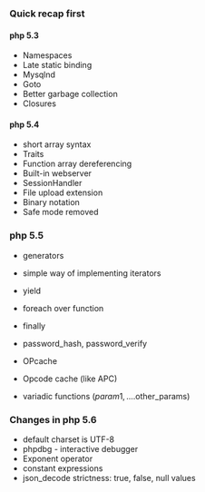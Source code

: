 ### Quick recap first
#### php 5.3
 - Namespaces
 - Late static binding
 - Mysqlnd
 - Goto
 - Better garbage collection
 - Closures

#### php 5.4
 - short array syntax
 - Traits
 - Function array dereferencing
 - Built-in webserver
 - SessionHandler
 - File upload extension
 - Binary notation
 - Safe mode removed

### php 5.5
 - generators
  - simple way of implementing iterators
  - yield
  - foreach over function

- finally
- password_hash, password_verify
- OPcache
- Opcode cache (like APC)
- variadic functions ($param1, ....$other_params)


### Changes in php 5.6
 - default charset is UTF-8
 - phpdbg - interactive debugger
 - Exponent operator
 - constant expressions
 - json_decode strictness: true, false, null values

